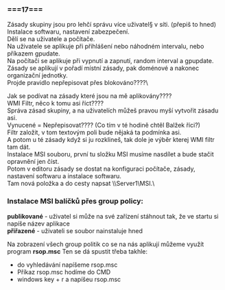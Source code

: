 ### ===17===
Zásady skupiny jsou pro lehčí správu více uživatel§ v síti. (přepiš to hned)\
Instalace softwaru, nastavení zabezpečení.\
Dělí se na uživatele a počítače.\
Na uživatele se aplikuje při přihlášení nebo náhodném intervalu, nebo příkazem gpudate.\
Na počítači se aplikuje při vypnutí a zapnutí, random interval a gpupdate.\
Zásady se aplikují v pořadí místní zásady, pak doménové a nakonec organizační jednotky.\
Projde pravidlo nepřepisovat přes blokováno????\

Jak se podívat na zásady které jsou na mě aplikovány????\
WMI Filtr, něco k tomu asi říct????\
Správa zásad skupiny, a na uživatelích můžeš pravou myší vytvořit zásadu asi.\
Vynucené = Nepřepisovat???? (Co tím v té hodině chtěl Balžek říci?)\
Filtr založit, v tom textovým poli bude nějaká ta podmínka asi.\
A potom u té zásady když si ju rozklineš, tak dole je výběr kterej WMI filtr tam dát.\
Instalace MSI souboru, první tu složku MSI musíme nasdílet a bude stačit opravnění jen číst.\
Potom v editoru zásady se dostat na konfiguraci počítače, zásady, nastavení softwaru a instalace softwaru.\
Tam nová položka a do cesty napsat \\\Server1\MSI.\

### Instalace MSI balíčků přes group policy:
**publikované** - uživatel si může na své zařízení stáhnout tak, že ve startu si napíše název aplikace\
**přiřazené** - uživateli se soubor nainstaluje hned

Na zobrazení všech group politik co se na nás aplikují můžeme využít program **rsop.msc**
Ten se dá spustit třeba takhle:
- do vyhledávání napíšeme rsop.msc
- Příkaz rsop.msc hodíme do CMD
- windows key + r a napíšeu rsop.msc